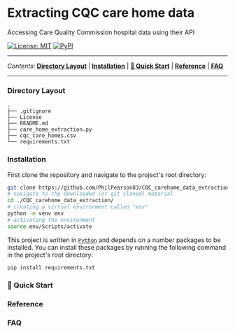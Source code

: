 # Extracting CQC care home data
Accessing Care Quality Commission hospital data using their API

<a href="https://github.com/PhilPearson83/CQC_carehome_data_extraction/blob/main/LICENSE"><img alt="License: MIT"                                                               src="https://img.shields.io/github/license/PhilPearson83/CQC_carehome_data_extraction"></a>
<a href="https://github.com/PhilPearson83/CQC_carehome_data_extraction"><img alt="PyPI" src="https://img.shields.io/badge/python-3.7+-blue.svg"></a>

---

_Contents:_ **[Directory Layout](#Directory-Layout)** | **[Installation](#installation)** | **[🚀 Quick Start](#-quick-start)** | **[Reference](#reference)** | **[FAQ](#faq)**

---

### Directory Layout

```
.
├── .gitignore
├── License
├── README.md
├── care_home_extraction.py
├── cqc_care_homes.csv
└── requirements.txt
```

### Installation
First clone the repository and navigate to the project's root directory:
```bash
git clone https://github.com/PhilPearson83/CQC_carehome_data_extraction.git
# navigate to the downloaded (or git cloned) material
cd ./CQC_carehome_data_extraction/
# creating a virtual environment called "env"
python -m venv env
# activating the environment
source env/Scripts/activate
```

This project is written in [`Python`](https://www.python.org/) and depends on a number packages to be installed. You can install these packages by running the following command in the project's root directory:

```bash
pip install requirements.txt 
```
### 🚀 Quick Start
### Reference
### FAQ
